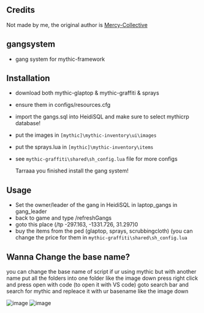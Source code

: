 ## Credits
Not made by me, the original author is [Mercy-Collective](https://github.com/Mercy-Collective)

## gangsystem
- gang system for mythic-framework

## Installation
- download both mythic-glaptop & mythic-graffiti & sprays
- ensure them in configs/resources.cfg
- import the gangs.sql into HeidiSQL and make sure to select mythicrp database!
- put the images in `[mythic]\mythic-inventory\ui\images`
- put the sprays.lua in `[mythic]\mythic-inventory\items`
- see `mythic-graffiti\shared\sh_config.lua` file for more configs

  Tarraaa you finished install the gang system!

## Usage
- Set the owner/leader of the gang in HeidiSQL in laptop_gangs in gang_leader
- back to game and type /refreshGangs
- goto this place (/tp -297.163, -1331.726, 31.297)0
- buy the items from the ped (glaptop, sprays, scrubbingcloth) (you can change the price for them in `mythic-graffiti\shared\sh_config.lua`

## Wanna Change the base name?
you can change the base name of script if ur using mythic but with another name
put all the folders into one folder like the image down
press right click and press open with code (to open it with VS code)
goto search bar and search for mythic and repleace it with ur basename like the image down

![image](https://github.com/user-attachments/assets/9be6bdb4-0a65-4136-bbc6-b3727401702a)
![image](https://github.com/user-attachments/assets/9fd9964b-8e77-4f6b-90dc-c1ec7feb2678)
